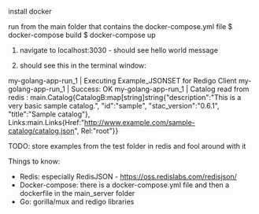 install docker

run from the main folder that contains the docker-compose.yml file
$ docker-compose build
$ docker-compose up

1. navigate to localhost:3030 - should see hello world message

2. should see this in the terminal window:

my-golang-app-run_1  | Executing Example_JSONSET for Redigo Client
my-golang-app-run_1  | Success: OK
my-golang-app-run_1  | Catalog read from redis : main.Catalog{CatalogB:map[string]string{"description":"This is a very basic sample catalog.", "id":"sample", "stac_version":"0.6.1", "title":"Sample catalog"}, Links:main.Links{Href:"http://www.example.com/sample-catalog/catalog.json", Rel:"root"}}


TODO: store examples from the test folder in redis and fool around with it

Things to know:
-   Redis: especially RedisJSON - https://oss.redislabs.com/redisjson/
-   Docker-compose: there is a docker-compose.yml file and then a dockerfile in
    the main_server folder
-   Go: gorilla/mux and redigo libraries